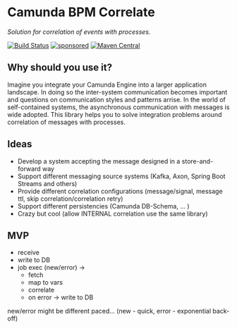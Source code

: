 # Camunda BPM Correlate

*Solution for correlation of events with processes.*

[![Build Status](https://github.com/toolisticon/kotlin-lib-template/workflows/Development%20branches/badge.svg)](https://github.com/toolisticon/kotlin-lib-template/actions)
[![sponsored](https://img.shields.io/badge/sponsoredBy-Holisticon-RED.svg)](https://holisticon.de/)
[![Maven Central](https://maven-badges.herokuapp.com/maven-central/io.toolisticon.git/kotlin-lib-template/badge.svg)](https://maven-badges.herokuapp.com/maven-central/io.toolisticon.git/kotlin-lib-template)

## Why should you use it?

Imagine you integrate your Camunda Engine into a larger application landscape. In doing so the inter-system communication becomes important and questions on communication styles and patterns arrise. In the world of self-contained systems, the asynchronous communication with messages is wide adopted. This library helps you to solve integration problems around correlation of messages with processes.

## Ideas

- Develop a system accepting the message designed in a store-and-forward way
- Support different messaging source systems (Kafka, Axon, Spring Boot Streams and others)
- Provide different correlation configurations (message/signal, message ttl, skip correlation/correlation retry)
- Support different persistencies (Camunda DB-Schema, ... )
- Crazy but cool (allow INTERNAL correlation use the same library)

## MVP

- receive
- write to DB
- job exec (new/error) ->
  - fetch
  - map to vars
  - correlate
  - on error -> write to DB

new/error might be different paced... (new - quick, error - exponential back-off)
